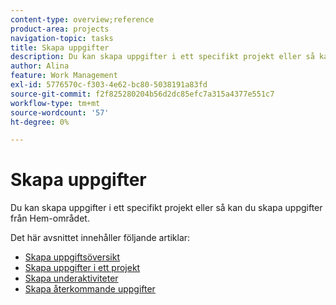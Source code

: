 ```yaml
---
content-type: overview;reference
product-area: projects
navigation-topic: tasks
title: Skapa uppgifter
description: Du kan skapa uppgifter i ett specifikt projekt eller så kan du skapa uppgifter från Hem-området.
author: Alina
feature: Work Management
exl-id: 5776570c-f303-4e62-bc80-5038191a83fd
source-git-commit: f2f825280204b56d2dc85efc7a315a4377e551c7
workflow-type: tm+mt
source-wordcount: '57'
ht-degree: 0%

---
```


# Skapa uppgifter

Du kan skapa uppgifter i ett specifikt projekt eller så kan du skapa uppgifter från Hem-området.

Det här avsnittet innehåller följande artiklar:

* [Skapa uppgiftsöversikt](../../../manage-work/tasks/create-tasks/create-tasks-overview.md)
* [Skapa uppgifter i ett projekt](../../../manage-work/tasks/create-tasks/create-tasks-in-project.md)
* [Skapa underaktiviteter](../../../manage-work/tasks/create-tasks/create-subtasks.md)
* [Skapa återkommande uppgifter](../../../manage-work/tasks/create-tasks/create-recurring-tasks.md)
